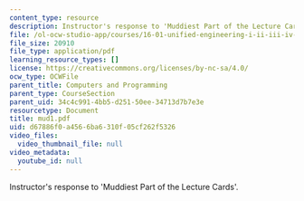 ```yaml
---
content_type: resource
description: Instructor's response to 'Muddiest Part of the Lecture Cards'.
file: /ol-ocw-studio-app/courses/16-01-unified-engineering-i-ii-iii-iv-fall-2005-spring-2006/d67886f0a4566ba6310f05cf262f5326_mud1.pdf
file_size: 20910
file_type: application/pdf
learning_resource_types: []
license: https://creativecommons.org/licenses/by-nc-sa/4.0/
ocw_type: OCWFile
parent_title: Computers and Programming
parent_type: CourseSection
parent_uid: 34c4c991-4bb5-d251-50ee-34713d7b7e3e
resourcetype: Document
title: mud1.pdf
uid: d67886f0-a456-6ba6-310f-05cf262f5326
video_files:
  video_thumbnail_file: null
video_metadata:
  youtube_id: null
---
```

Instructor's response to 'Muddiest Part of the Lecture Cards'.